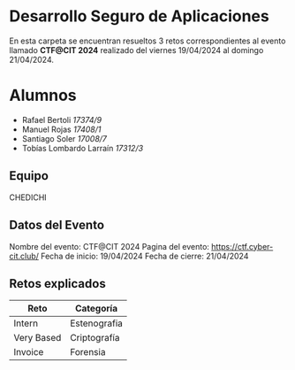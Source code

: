 # Desarrollo Seguro de Aplicaciones

En esta carpeta se encuentran resueltos 3 retos correspondientes al evento llamado **CTF@CIT 2024** realizado del viernes 19/04/2024 al domingo 21/04/2024.


# Alumnos

 - Rafael Bertoli *17374/9*         
 - Manuel Rojas *17408/1* 
 - Santiago Soler *17008/7*
 - Tobías Lombardo Larraín *17312/3*

## Equipo

CHEDICHI

## Datos del Evento

Nombre del evento: CTF@CIT 2024
Pagina del evento: https://ctf.cyber-cit.club/
Fecha de inicio: 19/04/2024
Fecha de cierre: 21/04/2024


## Retos explicados

|**Reto**| **Categoría** |
|--|--|
|Intern | Estenografia|
|Very Based| Criptografía|
|Invoice | Forensia|   